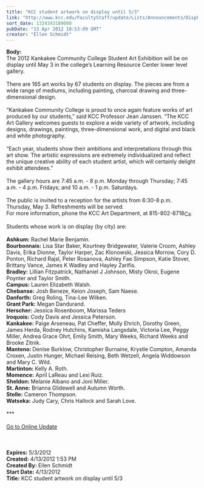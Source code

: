 ```yaml
---
title: "KCC student artwork on display until 5/3"
link: "http://www.kcc.edu/FacultyStaff/update/Lists/Announcements/DispForm.aspx?ID=666"
sort_date: 1334343189000
pubDate: "13 Apr 2012 18:53:09 GMT"
creator: "Ellen Schmidt"
---
```


<div><b>Body:</b> <div class="ExternalClass948AF69E314947829611126C3D4ABBA8">
<div>The 2012 Kankakee Community College Student Art Exhibition will be on display until May 3 in the college’s Learning Resource Center lower level gallery.</div>
<div> </div>
<div>There are 165 art works by 67 students on display. The pieces are from a wide range of mediums, including painting, charcoal drawing and three-dimensional design.</div>
<div><br />“Kankakee Community College is proud to once again feature works of art produced by our students,” said KCC Professor Jean Janssen. “The KCC Art Gallery welcomes guests to explore a wide variety of artwork, including designs, drawings, paintings, three-dimensional work, and digital and black and white photography.</div>
<div><br />“Each year, students show their ambitions and interpretations through this art show. The artistic expressions are extremely individualized and reflect the unique creative ability of each student artist, which will certainly delight exhibit attendees.”</div>
<div><br />The gallery hours are 7:45 a.m. - 8 p.m. Monday through Thursday; 7:45 a.m. - 4 p.m. Fridays; and 10 a.m. - 1 p.m. Saturdays.</div>
<div><br />The public is invited to a reception for the artists from 6:30-8 p.m. Thursday, May 3. Refreshments will be served.<br /></div>
<div>For more information, phone the KCC Art Department, at <span style="white-space:nowrap" class="baec5a81-e4d6-4674-97f3-e9220f0136c1">815-802-8718<a style="border-bottom:medium none;position:static !important;border-left:medium none;margin:0px;width:16px;bottom:0px;display:inline;white-space:nowrap;float:none;height:16px;vertical-align:middle;overflow:hidden;border-top:medium none;top:0px;cursor:hand;right:0px;border-right:medium none;left:0px" title="Call: 815-802-8718" href="/FacultyStaff/update/Lists/Announcements/EditForm.aspx?ID=666&amp;Source=/FacultyStaff/update/_layouts/sitemanager.aspx?SmtContext%3DSPList%3a7e45450e-520d-4ad3-81dd-a79ebcc75df4?SPWeb%3a6dd7d01a-f4b3-47f9-8d35-b60692caa2f7%3a%26SmtContextExpanded%3DTrue%26Filter%3D1%26pgsz%3D100%26vrmode%3DFalse#"><img style="border-bottom:medium none;position:static !important;border-left:medium none;margin:0px;width:16px;bottom:0px;display:inline;white-space:nowrap;float:none;height:16px;vertical-align:middle;overflow:hidden;border-top:medium none;top:0px;cursor:hand;right:0px;border-right:medium none;left:0px" title="Call: 815-802-8718" /></a></span>.</div>
<div> </div>
<div>Students whose work is on display (by city) are:<br /> <br /><strong>Ashkum:</strong> Rachel Marie Benjamin.</div>
<div><strong>Bourbonnais:</strong> Lisa Star Baker, Kourtney Bridgewater, Valerie Croom, Ashley Davis, Erika Dionne, Taylor Harper, Zac Klonowski, Jessica Morrow, Cory D. Ponton, Richard Rajsl, Peter Rosanova, Ashley Fae Simpson, Katie Stover, Brittany Vance, James K Wadley and Hayley Zarifis. <br /><strong>Bradley:</strong> Lillian Fitzpatrick, Nathaniel J Johnson, Misty Okroi, Eugene Poynter and Taylor Smith. <br /><strong>Campus:</strong> Lauren Elizabeth Walsh.  <br /><strong>Chebanse:</strong> Josh Beneze, Keion Joseph, Sam Naese. <br /><strong>Danforth:</strong> Greg Roling, Tina-Lee Wilken.  <br /><strong>Grant Park:</strong> Megan Dandurand.  <br /><strong>Herscher:</strong> Jessica Rosenboom, Marissa Teders  <br /><strong>Iroquois:</strong> Cody Davis and Jessica Peterson.  <br /><strong>Kankakee:</strong> Paige Arseneau, Pat Cheffer, Molly Ehrich, Dorothy Green, James Herda, Rodney Hutchins, Kamisha Langsdale, Victoria Lee, Peggy Miller, Andrea Grace Ohrt, Emily Smith, Mary Weeks, Richard Weeks and Brooke Zitnik. <br /><strong>Manteno: </strong>Denise Burklow, Christopher Burnaine, Krystle Compton, Amanda Croxen, Justin Hunger, Michael Reising, Beth Wetzell, Angela Widdowson and Mary C. Wild.  <br /><strong>Martinton: </strong>Kelly A. Roth.<br /><strong>Momence:</strong> April LaReau and Lexi Ruiz. <br /><strong>Sheldon: </strong>Melanie Albano and Joni Miller. <br /><strong>St. Anne:</strong> Brianna Glidewell and Autumn Worth. <br /><strong>Stelle:</strong> Cameron Thompson. <br /><strong>Watseka:</strong> Judy Cary, Chris Hallock and Sarah Love.</div>
<div> </div>
<div>***</div>
<div> </div>
<div><a href="/FacultyStaff/update/Pages/dailyupdate.aspx">Go to Online Update</a></div>
<div><br /><br /> </div></div></div>
<div><b>Expires:</b> 5/3/2012</div>
<div><b>Created:</b> 4/13/2012 1:53 PM</div>
<div><b>Created By:</b> Ellen Schmidt</div>
<div><b>Start Date:</b> 4/13/2012</div>
<div><b>Title:</b> KCC student artwork on display until 5/3</div>
